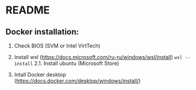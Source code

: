 # README

## Docker installation:

1. Check BIOS (SVM or Intel VirtTech)
2. Install wsl (https://docs.microsoft.com/ru-ru/windows/wsl/install)
`wsl --install`
    2.1. Install ubuntu (Microsoft Store)

3. Intall Docker desktop (https://docs.docker.com/desktop/windows/install/)